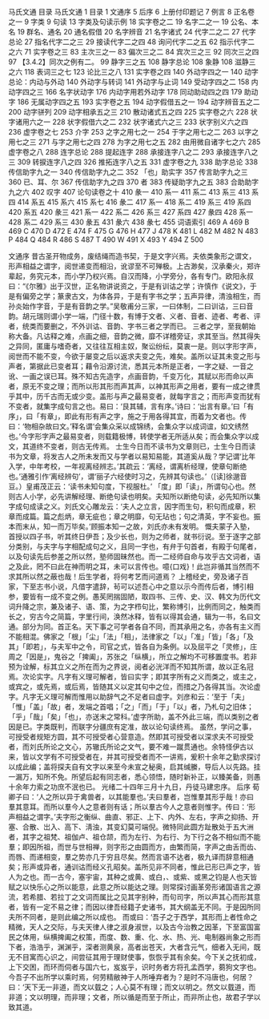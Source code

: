 <!-- { "loadSidebar": true } -->
马氏文通
目录
马氏文通	1
目录	1
文通序	5
后序	6
上册付印题记	7
例言	8
正名卷之一	9
字类	9
句读	13
字类及句读示例	18
实字卷之二	19
名字二之一	19
公名、本名	19
群名、通名	20
通名假借	20
名字辨音	21
名字诸式	24
代字二之二	27
代字总论	27
指名代字二之三	29
接读代字二之四	48
询问代字二之五	62
指示代字二之六	71
实字卷之三	83
主次三之一	83
偏次三之二	84
宾次三之三	92
同次三之四	97
【3.4.2】同次之例有二。	99
静字三之五	108
静字总论	108
象静	108
滋静三之六	118
表词三之七	123
论比三之八	131
实字卷之四	140
外动字四之一	140
动字总论：内动与外动	140
外动字与转词	141
外动字与止词	149
受动字四之二	158
内动字四之三	166
名字状动字	176
内动字用若外动字	178
同动助动四之四	179
助动字	186
无属动字四之五	193
实字卷之五	194
动字假借五之一	194
动字辨音五之二	200
动字骈列	209
动字相承五之三	210
散动诸式五之四	225
实字卷之六	228
状字诸用六之一	228
状字假借六之二	232
状字诸式六之三	233
状字别义六之四	236
虚字卷之七	253
介字	253
之字之用七之一	254
于字之用七之二	263
以字之用七之三	271
与字之用七之四	278
为字之用七之五	282
由用微自诸字七之六	285
虚字卷之八	288
连字总论	288
提起连字	288
承接连字八之二	293
承接连字八之三	309
转捩连字八之四	326
推拓连字八之五	331
虚字卷之九	338
助字总论	338
传信助字九之一	340
传信助字九之二	352
「也」助实字	357
传言助字九之三	360
已、耳、尔	367
传信助字九之四	370
者	383
传疑助字九之五	383
合助助字九之六	402
叹字	407
论句读卷之十	410
彖一	410
系一	411
系二	413
系三	413
系四	414
系五	415
系六	415
系七	416
彖二	417
系一	418
系二	419
系三	419
系四	420
系五	420
彖三	421
系一	422
系二	426
系三	427
系四	427
彖四	428
系一	428
系二	429
系三	430
彖五	431
彖六	438
彖七	455
词语索引	469
A	469
B	469
C	470
D	472
E	474
F	475
G	476
H	477
J	478
K	481
L	482
M	482
N	483
P	484
Q	484
R	486
S	487
T	490
W	491
X	493
Y	494
Z	500


文通序
昔古圣开物成务，废结绳而造书契，于是文字兴焉。夫依类象形之谓文，形声相益之谓字，阅世递变而相沿，讹谬至不可殚极。上古渺矣，汉承秦火，郑许辈起，务究元本，而小学乃权兴焉。自汉而降，小学旁分，各有专门。欧阳永叔曰：“《尔雅》出于汉世，正名物讲说资之，于是有训诂之学；许慎作《说文》，于是有偏旁之学；篆隶古文，为体各异，于是有字书之学；五声异律，清浊相生，而孙炎始作字音，于是有音韵之学。”吴敬甫分三家，一曰体制，二曰训诂，三曰音韵。胡元瑞则谓小学一端，门径十数，有博于文者、义者、音者、迹者、考者、评者，统类而要删之，不外训诂、音韵、字书三者之学而已。
三者之学，至我朝始称大备。凡诂释之难，点画之细，音韵之微，靡不详稽旁证，求其至当。然其得失之异同，匿庸与嗜奇者，又往往互相主奴，聚讼纷纭，莫衷一是。则以字形字声，阅世而不能不变，今欲于屡变之后以返求夫变之先，难矣。盖所以证其未变之形与声者，第据此已变者耳；藉令沿源讨流，悉其元本所是正者，一字之疑、一音之讹、一画之误已耳。殊不知古先造字，点画音韵，千变万化，其赋以形而命以声者，原无不变之理；而所以形其形而声其声，以神其形声之用者，要有一成之律贯乎其中，历千古而无或少变。盖形与声之最易变者，就每字言之；而形声变而犹有不变者，就集字成句言之也。易曰：‘艮其辅，言有序。’诗曰：‘出言有章。’曰「有序」，曰「有章」，即此有形有声之字，施之于用各得其宜，而着为文者也。传曰：‘物相杂故曰文。’释名谓‘会集众采以成锦绣，会集众字以成词谊，如文绣然也。’今字形字声之最易变者，则载籍极博，转使学者无所适从矣；而会集众字以成文，其道终不变者，则古无传焉。
士生今日而不读书为文章则已，士生今日而读书为文章，将发古人之所未发而又与学者以易知易能，其道奚从哉？学记谓‘比年入学，中年考校，一年视离经辨志。’其疏云：‘离经，谓离析经理，使章句断绝也。’通雅引作‘离经辨句’，谓‘丽子六经使时习之，先辨其句读也。’（[读]徐邈音豆。）皇甫茂正云：‘读书未知句度，下视服杜。’ 「度」即「读」，所谓句心也。然则古人小学，必先讲解经理、断绝句读也明矣。夫知所以断绝句读，必先知所以集字成句成读之义。刘氏文心雕龙云：‘夫人之立言，因字而生句，积句而成章，积章而成篇。篇之彪炳，章无疵也；章之明靡，句无玷也；句之清英，字不妄也。振本而末从，知一而万毕矣。’顾振本知一之故，刘氏亦未有发明。
慨夫蒙子入塾，首授以四子书，听其终日伊吾；及少长也，则为之师者，就书衍说。至于逐字之部分类别，与夫字与字相配成句之义，且同一字也，有弁于句首者，有殿于句尾者，以及句读先后参差之所以然，塾师固昧然也。而一二经师自命与攻乎古文词者，语之及此，罔不曰此在神而明之耳，未可以言传也。噫{口戏}！此岂非循其当然而不求其所以然之蔽也哉！后生学者，将何考艺而问道焉？
上稽经史，旁及诸子百家，下至志书小说，凡借字遣辞，茍可以述吾心中之意以示今而传后者，博引相参，要皆有一成不变之例。愚苵罔揣固陋，取四书、三传、史、汉、韩文为历代文词升降之宗，兼及诸子、语、策，为之字栉句比，繁称博引，比例而同之，触类而长之，穷古今之简篇，字里行间，涣然冰释，皆有以得其会通，辑为一书，名曰文通。部分为同。首正名。天下事之可学者各自不同，而其承用之名，亦各有主义而不能相混。佛家之「根」「尘」「法」「相」，法律家之「以」「准」「皆」「各」「及其」「即若」，与夫军中之令，司官之式，皆各自为条例。以及屈平之「灵修」，庄周之「因是」，鬼谷之「捭阖」，苏张之「纵横」，所立之解均不可移置度书。若非预为诠解，标其立义之所在而为之界说，阅者必洸洋而不知其所谓，故以正名冠焉。次论实字。凡字有义理可解者，皆曰实字；即其字所有之义而类之，或主之，或宾之，或先焉，或后焉，皆随其义以定其句中之位，而措之乃各得其当。次论虚字。凡字无义理可解而惟用以助辞气之不足者曰虚字。刘彦和云：‘至于「夫」「惟」「盖」「故」者，发端之首唱；「之」「而」「于」「以」者，乃札句之旧体；「乎」「哉」「矣」「也」，亦送末之常科。’虚字所助，盖不外此三端，而以类别之者因是已。字类既判，而联字分疆庶有定准，故以论句读终焉。
虽然，学问之事，可授受者规矩方圆，其不可授受者心营意造。然即其可授受者以深求夫不可授受者，而刘氏所论之文心，苏辙氏所论之文气，要不难一蹴贯通也。余特怪伊古以来，皆以文学有不可授受者在，并其可授受者而不一讲焉，爰积十余年之勤求探讨以成此编；盖将探夫自有文字以来至今未宣之秘奥，启其缄縢，导后人以先路。挂一漏万，知所不免。所望后起有同志者，悉心领悟，随时新补正，以臻美备，则愚十余年力索之功庶不泯也已。
光绪二十四年三月十九日，丹徒马建忠序。
后序
荀卿子曰：‘人之所以异于禽兽者，以其能羣也。’夫曰羣者，岂惟羣其形乎哉！亦曰羣其意耳。而所以羣今人之意者则有话；所以羣古今人之意者则惟字。传曰：‘形声相益之谓字。’夫字形之衡纵、曲直、邪正、上下、内外、左右，字声之抑扬、开塞、合散、岀入、高下、淸浊，其变幻莫可端倪。微特同此圆方趾散处于五大洲者，其字之祖梵、祖伽卢、祖仓颉，而为左行、为右行、为下行之各不相似而不能羣；即因所祖，而世与世相禅，则字形之由圆而方，由繁而简，字声之由舌而齿、而唇、而递相变，羣之势亦几于穷且尽矣。然而言语不达者，极九译而辞意相通矣；形声或异者，通训诂而经义孔昭矣。盖所见非不同者，惟此已形已声之字，皆人为之也。而一古今，塞宇宙，其种之或黄、或白，、或紫、或黑之钧是人也天皆赋之以快乐心之所以能意，此意之所以能达之理。则常探讨画革旁形诸国语言之源流，若希腊、若拉丁之文词而属比之见其字别种，而句司字，所以声其心而形其意者，皆有一定不易之律；而因以律吾经籍子史诸书，其大纲盖无不同。于是因所同夫所不同者，是则此编之所以成也。
而或曰：‘吾子之于西学，其形而上者性命之精微，天人之交际，与夫天律人律之淑身淑世，以及古今治教之因革，下至富国富民之体用，纵横捭阖之权策，而度、数、重、化、水、热、光、电制器尚象之形而下者，浩浩乎，渊渊乎，深者测黄泉，高者出苍天，大者含元气，细者入无间，既无不目寓而心识之，间尝征其用于理财使事，恢恢乎其有余矣。今下关之抚初成，上下交困，而环而伺者与国六七，岌岌乎，识时务者方将孔孟西学，蒭狗文字也。今吾子不出所学以乘时焉，何劳精敝神于人所唾弃者为？是时不冯唐也，何居？
曰：‘天下无一非道，而文以臷之；人心莫不有理；而文以明之。然文以臷道，而非道；文以明理，而非理；文者，所以循是而至于所止，而非所止也，故君子学以致其道。
